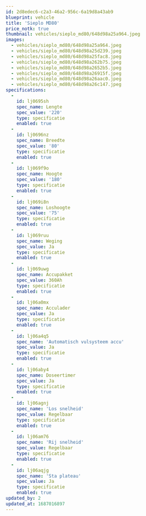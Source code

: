```yaml
---
id: 2d8edec6-c2a3-46a2-956c-6a19d8a43ab9
blueprint: vehicle
title: 'Sieplo MD80'
price_notk: true
thumbnail: vehicles/sieplo_md80/648d98a25a964.jpeg
images:
  - vehicles/sieplo_md80/648d98a25a964.jpeg
  - vehicles/sieplo_md80/648d98a25d239.jpeg
  - vehicles/sieplo_md80/648d98a25fac8.jpeg
  - vehicles/sieplo_md80/648d98a262b75.jpeg
  - vehicles/sieplo_md80/648d98a2652b5.jpeg
  - vehicles/sieplo_md80/648d98a26915f.jpeg
  - vehicles/sieplo_md80/648d98a26aac0.jpeg
  - vehicles/sieplo_md80/648d98a26c147.jpeg
specifications:
  -
    id: lj0695sh
    spec_name: Lengte
    spec_value: '220'
    type: specificatie
    enabled: true
  -
    id: lj0696nz
    spec_name: Breedte
    spec_value: '80'
    type: specificatie
    enabled: true
  -
    id: lj069f9o
    spec_name: Hoogte
    spec_value: '180'
    type: specificatie
    enabled: true
  -
    id: lj069i8n
    spec_name: Loshoogte
    spec_value: '75'
    type: specificatie
    enabled: true
  -
    id: lj069ruu
    spec_name: Weging
    spec_value: Ja
    type: specificatie
    enabled: true
  -
    id: lj069uwg
    spec_name: Accupakket
    spec_value: 360Ah
    type: specificatie
    enabled: true
  -
    id: lj06a0mx
    spec_name: Acculader
    spec_value: Ja
    type: specificatie
    enabled: true
  -
    id: lj06a4q5
    spec_name: 'Automatisch vulsysteem accu'
    spec_value: Ja
    type: specificatie
    enabled: true
  -
    id: lj06aby4
    spec_name: Doseertimer
    spec_value: Ja
    type: specificatie
    enabled: true
  -
    id: lj06agnj
    spec_name: 'Los snelheid'
    spec_value: Regelbaar
    type: specificatie
    enabled: true
  -
    id: lj06am76
    spec_name: 'Rij snelheid'
    spec_value: Regelbaar
    type: specificatie
    enabled: true
  -
    id: lj06aqjg
    spec_name: 'Sta plateau'
    spec_value: Ja
    type: specificatie
    enabled: true
updated_by: 2
updated_at: 1687016897
---
```

